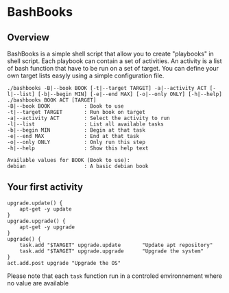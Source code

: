 # BashBooks
## Overview
BashBooks is a simple shell script that allow you to create "playbooks" in shell script. Each playbook can contain a set of activities.
An activity is a list of bash function that have to be run on a set of target.
You can define your own target lists easyly using a simple configuration file.

```
./bashbooks -B|--book BOOK [-t|--target TARGET] -a|--activity ACT [-l|--list] [-b|--begin MIN] [-e|--end MAX] [-o|--only ONLY] [-h|--help]
./bashbooks BOOK ACT [TARGET]
-B|--book BOOK           : Book to use
-t|--target TARGET       : Run book on target
-a|--activity ACT        : Select the activity to run
-l|--list                : List all available tasks
-b|--begin MIN           : Begin at that task
-e|--end MAX             : End at that task
-o|--only ONLY           : Only run this step
-h|--help                : Show this help text

Available values for BOOK (Book to use):
debian                   : A basic debian book
```

## Your first activity
```
upgrade.update() {
	apt-get -y update
}
upgrade.upgrade() {
	apt-get -y upgrade
}
upgrade() {
	task.add "$TARGET" upgrade.update		"Update apt repository"
	task.add "$TARGET" upgrade.upgrade		"Upgrade the system"
}
act.add.post upgrade "Upgrade the OS"
```
Please note that each `task` function run in a controled environnement where no value are available

